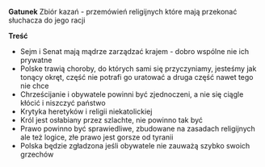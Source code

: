 **Gatunek**
Zbiór kazań - przemówień religijnych które mają przekonać słuchacza do jego racji

**Treść**
- Sejm i Senat mają mądrze zarządzać krajem - dobro wspólne nie ich prywatne
- Polske trawią choroby, do których sami się przyczyniamy, jesteśmy jak tonący okręt, część nie potrafi go uratować a druga część nawet tego nie chce
- Chrześcijanie i obywatele powinni być zjednoczeni, a nie się ciągle kłócić i niszczyć państwo
- Krytyka heretyków i religii niekatolickiej
- Król jest osłabiany przez szlachte, nie powinno tak być
- Prawo powinno być sprawiedliwe, zbudowane na zasadach religijnych ale też logice, złe prawo jest gorsze od tyranii
- Polska będzie zgładzona jeśli obywatele nie zauważą szybko swoich grzechów